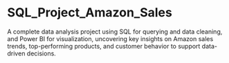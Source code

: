 # SQL_Project_Amazon_Sales
A complete data analysis project using SQL for querying and data cleaning, and Power BI for visualization, uncovering key insights on Amazon sales trends, top-performing products, and customer behavior to support data-driven decisions.
